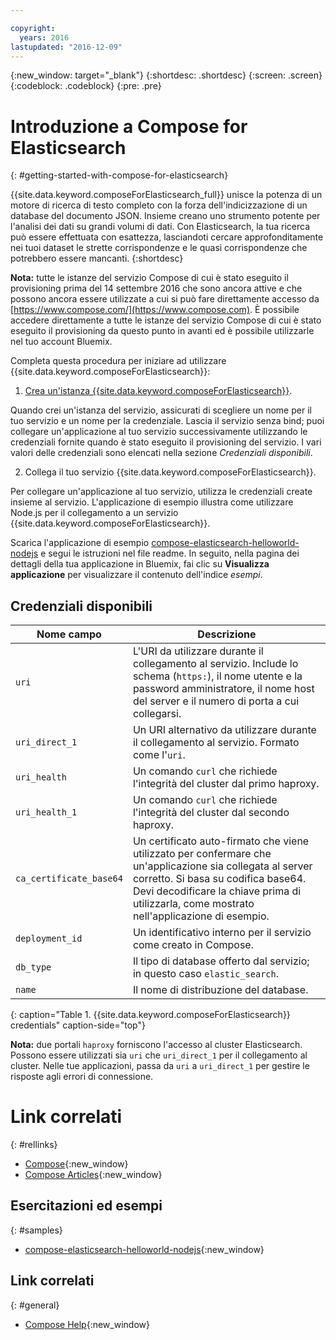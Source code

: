 ```yaml
---

copyright:
  years: 2016
lastupdated: "2016-12-09"
---
```


{:new_window: target="_blank"}
{:shortdesc: .shortdesc}
{:screen: .screen}
{:codeblock: .codeblock}
{:pre: .pre}

# Introduzione a Compose for Elasticsearch
{: #getting-started-with-compose-for-elasticsearch}

{{site.data.keyword.composeForElasticsearch_full}} unisce la potenza di un motore di ricerca di testo completo con la forza dell'indicizzazione di un database del documento JSON. Insieme creano uno strumento potente per l'analisi dei dati su grandi volumi di dati. Con Elasticsearch, la tua ricerca può essere effettuata con esattezza, lasciandoti cercare approfonditamente nei tuoi dataset le strette corrispondenze e le quasi corrispondenze che potrebbero essere mancanti.
{:shortdesc}

**Nota:** tutte le istanze del servizio Compose di cui è stato eseguito il provisioning prima del 14 settembre 2016 che sono ancora attive e che possono ancora essere utilizzate a cui si può fare direttamente accesso da [https://www.compose.com/](https://www.compose.com). È possibile accedere direttamente a tutte le istanze del servizio Compose di cui è stato eseguito il provisioning da questo punto in avanti ed è possibile utilizzarle nel tuo account Bluemix.

Completa questa procedura per iniziare ad utilizzare {{site.data.keyword.composeForElasticsearch}}:

1. [Crea un'istanza {{site.data.keyword.composeForElasticsearch}}](https://console.ng.bluemix.net/catalog/services/compose-for-elasticsearch/).

  Quando crei un'istanza del servizio, assicurati di scegliere un nome per il tuo servizio e un nome per la credenziale. Lascia il servizio senza bind; puoi collegare un'applicazione al tuo servizio successivamente utilizzando le credenziali fornite quando è stato eseguito il provisioning del servizio. I vari valori delle credenziali sono elencati nella sezione *Credenziali disponibili*.

2. Collega il tuo servizio {{site.data.keyword.composeForElasticsearch}}.

  Per collegare un'applicazione al tuo servizio, utilizza le credenziali create insieme al servizio. L'applicazione di esempio illustra come utilizzare Node.js per il collegamento a un servizio {{site.data.keyword.composeForElasticsearch}}.

  Scarica l'applicazione di esempio [compose-elasticsearch-helloworld-nodejs](https://github.com/IBM-Bluemix/compose-elasticsearch-helloworld-nodejs) e segui le istruzioni nel file readme. In seguito, nella pagina dei dettagli della tua applicazione in Bluemix, fai clic su **Visualizza applicazione** per visualizzare il contenuto dell'indice *esempi*.

## Credenziali disponibili

Nome campo|Descrizione
----------|-----------
`uri`|L'URI da utilizzare durante il collegamento al servizio. Include lo schema (`https:`), il nome utente e la password amministratore, il nome host del server e il numero di porta a cui collegarsi.
`uri_direct_1`|Un URI alternativo da utilizzare durante il collegamento al servizio. Formato come l'`uri`.
`uri_health`|Un comando `curl` che richiede l'integrità del cluster dal primo haproxy.
`uri_health_1`|Un comando `curl` che richiede l'integrità del cluster dal secondo haproxy.
`ca_certificate_base64`|Un certificato auto-firmato che viene utilizzato per confermare che un'applicazione sia collegata al server corretto. Si basa su codifica base64. Devi decodificare la chiave prima di utilizzarla, come mostrato nell'applicazione di esempio.
`deployment_id`|Un identificativo interno per il servizio come creato in Compose.
`db_type`|Il tipo di database offerto dal servizio; in questo caso `elastic_search`.
`name`|Il nome di distribuzione del database.
{: caption="Table 1. {{site.data.keyword.composeForElasticsearch}} credentials" caption-side="top"}

**Nota:** due portali `haproxy` forniscono l'accesso al cluster Elasticsearch. Possono essere utilizzati sia `uri` che `uri_direct_1` per il collegamento al cluster. Nelle tue applicazioni, passa da `uri` a `uri_direct_1` per gestire le risposte agli errori di connessione.

# Link correlati
{: #rellinks}

* [Compose](https://www.compose.com){:new_window}
* [Compose Articles](https://www.compose.com/articles/){:new_window}

## Esercitazioni ed esempi
{: #samples}
* [compose-elasticsearch-helloworld-nodejs](https://github.com/IBM-Bluemix/compose-elasticsearch-helloworld-nodejs){:new_window}

## Link correlati
{: #general}
* [Compose Help](https://help.compose.com/docs){:new_window}
